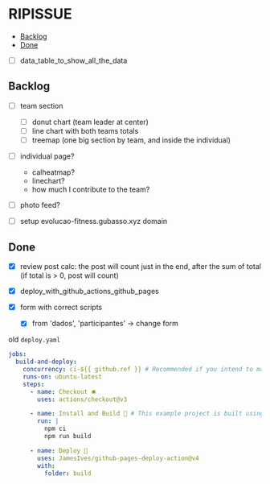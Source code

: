 # RIPISSUE

<!-- toc -->

- [Backlog](#backlog)
- [Done](#done)

<!-- tocstop -->

- [ ] data_table_to_show_all_the_data

## Backlog

- [ ] team section
  - [ ] donut chart (team leader at center)
  - [ ] line chart with both teams totals
  - [ ] treemap (one big section by team, and inside the individual)
- [ ] individual page?

  - calheatmap?
  - linechart?
  - how much I contribute to the team?

- [ ] photo feed?
- [ ] setup evolucao-fitness.gubasso.xyz domain

## Done

- [x] review post calc: the post will count just in the end, after the sum of total (if total is > 0, post will count)
- [x] deploy_with_github_actions_github_pages
- [x] form with correct scripts

  - [x] from 'dados', 'participantes' -> change form

old `deploy.yaml`

```yaml
jobs:
  build-and-deploy:
    concurrency: ci-${{ github.ref }} # Recommended if you intend to make multiple deployments in quick succession.
    runs-on: ubuntu-latest
    steps:
      - name: Checkout 🛎️
        uses: actions/checkout@v3

      - name: Install and Build 🔧 # This example project is built using npm and outputs the result to the 'build' folder. Replace with the commands required to build your project, or remove this step entirely if your site is pre-built.
        run: |
          npm ci
          npm run build

      - name: Deploy 🚀
        uses: JamesIves/github-pages-deploy-action@v4
        with:
          folder: build
```

